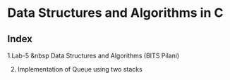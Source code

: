 # Data Structures and Algorithms in C 
Index
---------------------------------------
1.Lab-5 &nbsp Data Structures and Algorithms (BITS Pilani)

2. Implementation of Queue using two stacks 


